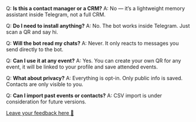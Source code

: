 Q: **Is this a contact manager or a CRM?**
A: No — it’s a lightweight memory assistant inside Telegram, not a full CRM.

Q: **Do I need to install anything?**
A: No. The bot works inside Telegram. Just scan a QR and say hi.

Q: **Will the bot read my chats?**
A: Never. It only reacts to messages you send directly to the bot.

Q: **Can I use it at any event?**
A: Yes. You can create your own QR for any event, it will be linked to your profile and save attended events.

Q: **What about privacy?**
A: Everything is opt-in. Only public info is saved. Contacts are only visible to you.

Q: **Can I import past events or contacts?**
A: CSV import is under consideration for future versions.

[Leave your feedback here 🔗](https://forms.gle/a6EfHPxZDEBgKeq39)